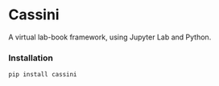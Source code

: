 # Cassini

A virtual lab-book framework, using Jupyter Lab and Python. 

### Installation

`pip install cassini`
 